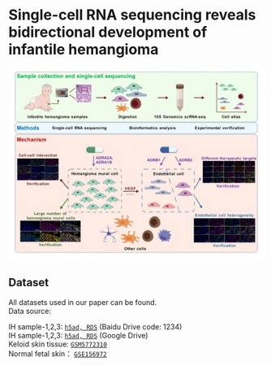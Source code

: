 # Single-cell RNA sequencing reveals bidirectional development of infantile hemangioma
<img src="https://github.com/Gut2Sdu/IH/blob/main/Fig-copy_300DPI.jpg" width="800px">

## Dataset
All datasets used in our paper can be found.<br>
Data source: <br>

IH sample-1,2,3: [`h5ad, RDS`](https://pan.baidu.com/s/16i1_Gd3r9u5kdz_wytsC3w) (Baidu Drive code: 1234)<br>
IH sample-1,2,3: [`h5ad, RDS`](https://drive.google.com/drive/folders/1U1omIuQeXxCVVZYpiTRnakvIjoMrHtOH?usp=sharing) (Google Drive)<br>
Keloid skin tissue: [`GSM5772310`](https://www.ncbi.nlm.nih.gov/geo/query/acc.cgi?acc=GSE181297) <br>
Normal fetal skin： [`GSE156972`](https://www.ncbi.nlm.nih.gov/geo/query/acc.cgi?acc=GSE156972) <br>

